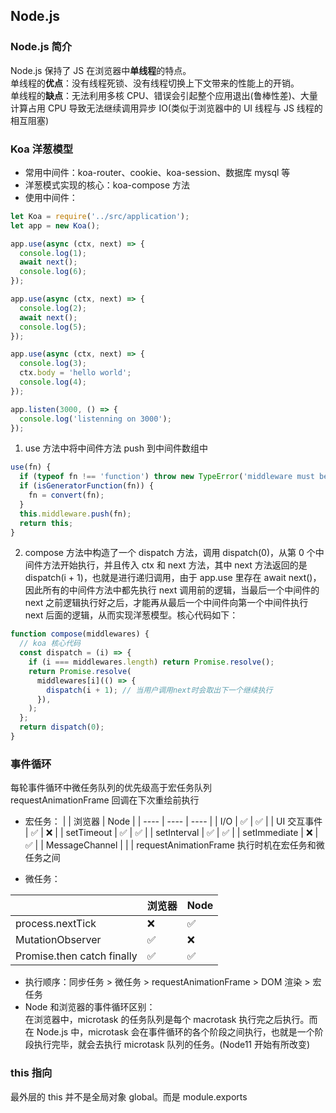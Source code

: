 ## Node.js

### Node.js 简介

Node.js 保持了 JS 在浏览器中**单线程**的特点。  
单线程的**优点**：没有线程死锁、没有线程切换上下文带来的性能上的开销。  
单线程的**缺点**：无法利用多核 CPU、错误会引起整个应用退出(鲁棒性差)、大量计算占用 CPU 导致无法继续调用异步 IO(类似于浏览器中的 UI 线程与 JS 线程的相互阻塞)

<!-- ## 作用 -->

<!-- 单独作为后端/作为中间层 -->

<!-- [补充 1](https://zhuanlan.zhihu.com/p/51160124)   -->
<!-- [补充 2](https://www.weipxiu.com/3679.html)   -->
<!-- [补充3](https://blog.csdn.net/brokenkay/article/details/112711241?utm_term=node%E4%B8%AD%E9%97%B4%E5%B1%82%E4%BC%98%E7%82%B9&utm_medium=distribute.pc_aggpage_search_result.none-task-blog-2~all~sobaiduweb~default-6-112711241&spm=3001.4430) -->

### Koa 洋葱模型

- 常用中间件：koa-router、cookie、koa-session、数据库 mysql 等
- 洋葱模式实现的核心：koa-compose 方法
- 使用中间件：

```js
let Koa = require('../src/application');
let app = new Koa();

app.use(async (ctx, next) => {
  console.log(1);
  await next();
  console.log(6);
});

app.use(async (ctx, next) => {
  console.log(2);
  await next();
  console.log(5);
});

app.use(async (ctx, next) => {
  console.log(3);
  ctx.body = 'hello world';
  console.log(4);
});

app.listen(3000, () => {
  console.log('listenning on 3000');
});
```

1. use 方法中将中间件方法 push 到中间件数组中

```js
use(fn) {
  if (typeof fn !== 'function') throw new TypeError('middleware must be a function!');
  if (isGeneratorFunction(fn)) {
    fn = convert(fn);
  }
  this.middleware.push(fn);
  return this;
}
```

2. compose 方法中构造了一个 dispatch 方法，调用 dispatch(0)，从第 0 个中间件方法开始执行，并且传入 ctx 和 next 方法，其中 next 方法返回的是 dispatch(i + 1)，也就是进行递归调用，由于 app.use 里存在 await next()，因此所有的中间件方法中都先执行 next 调用前的逻辑，当最后一个中间件的 next 之前逻辑执行好之后，才能再从最后一个中间件向第一个中间件执行 next 后面的逻辑，从而实现洋葱模型。核心代码如下：

```js
function compose(middlewares) {
  // koa 核心代码
  const dispatch = (i) => {
    if (i === middlewares.length) return Promise.resolve();
    return Promise.resolve(
      middlewares[i](() => {
        dispatch(i + 1); // 当用户调用next时会取出下一个继续执行
      }),
    );
  };
  return dispatch(0);
}
```

### 事件循环

每轮事件循环中微任务队列的优先级高于宏任务队列  
requestAnimationFrame 回调在下次重绘前执行

- 宏任务：
  | | 浏览器 | Node |
  | ---- | ---- | ---- |
  | I/O | ✅ | ✅ |
  | UI 交互事件 | ✅ | ❌ |
  | setTimeout | ✅ | ✅ |
  | setInterval | ✅ | ✅ |
  | setImmediate | ❌ | ✅ |
  | MessageChannel | | |
  requestAnimationFrame 执行时机在宏任务和微任务之间

- 微任务：

|                            | 浏览器 | Node |
| -------------------------- | ------ | ---- |
| process.nextTick           | ❌     | ✅   |
| MutationObserver           | ✅     | ❌   |
| Promise.then catch finally | ✅     | ✅   |

- 执行顺序：同步任务 > 微任务 > requestAnimationFrame > DOM 渲染 > 宏任务
- Node 和浏览器的事件循环区别：  
  在浏览器中，microtask 的任务队列是每个 macrotask 执行完之后执行。而在 Node.js 中，microtask 会在事件循环的各个阶段之间执行，也就是一个阶段执行完毕，就会去执行 microtask 队列的任务。(Node11 开始有所改变)

### this 指向

最外层的 this 并不是全局对象 global。而是 module.exports

